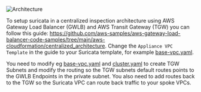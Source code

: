 ![Architecture](https://raw.githubusercontent.com/aws-samples/aws-gateway-load-balancer-code-samples/main/aws-cloudformation/centralized_architecture/images/gwlb_centralized_architecture.jpg)

To setup suricata in a centralized inspection architecture using AWS Gateway Load Balancer (GWLB) and AWS Transit Gateway (TGW) you can follow this guide: https://github.com/aws-samples/aws-gateway-load-balancer-code-samples/tree/main/aws-cloudformation/centralized_architecture. Change the `Appliance VPC Template` in the guide to your Suricata template, for example [base-vpc.yaml](/cloudformation/base-vpc.yaml). 

You need to modify eg [base-vpc.yaml](/cloudformation/base-vpc.yaml) and [cluster.yaml](/cloudformation/suricata/cluster.yaml) to create TGW Subnets and modify the routing so the TGW subnets default routes points to the GWLB Endpoints in the private subnet. You also need to add routes back to the TGW so the Suricata VPC can route back traffic to your spoke VPCs.